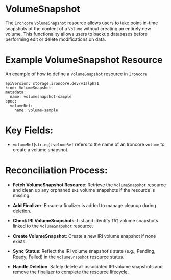 # VolumeSnapshot
The `Ironcore` `VolumeSnapshot` resource allows users to take point-in-time snapshots of the content of a `Volume` without creating an entirely new volume. This functionality allows users to backup databases before performing edit or delete modifications on data.

# Example VolumeSnapshot Resource
An example of how to define a `VolumeSnapshot` resource in `Ironcore`

```
apiVersion: storage.ironcore.dev/v1alpha1
kind: VolumeSnapshot
metadata:
  name: volumesnapshot-sample
spec:
  volumeRef:
    name: volume-sample
```

# Key Fields:

- `volumeRef`(`string`): `volumeRef` refers to the name of an Ironcore `volume` to create a volume snapshot.


# Reconciliation Process:

- **Fetch VolumeSnapshot Resource**: Retrieve the `VolumeSnapshot` resource and clean up any orphaned `IRI` volume snapshots if the resource is missing.

- **Add Finalizer**: Ensure a finalizer is added to manage cleanup during deletion.

- **Check IRI VolumeSnapshots**: List and identify `IRI` volume snapshots linked to the `VolumeSnapshot` resource.

- **Create VolumeSnapshot**: Create a new IRI volume snapshot if none exists.

- **Sync Status**: Reflect the IRI volume snapshot's state (e.g., Pending, Ready, Failed) in the `VolumeSnapshot` resource status.

- **Handle Deletion**: Safely delete all associated IRI volume snapshots and remove the finalizer to complete the resource lifecycle.
